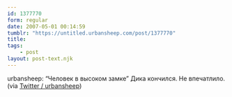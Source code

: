 ```yaml
---
id: 1377770
form: regular
date: 2007-05-01 00:14:59
tumblr: "https://untitled.urbansheep.com/post/1377770"
title:
tags:
    - post
layout: post-text.njk
---
```


<p>urbansheep: &ldquo;Человек в высоком замке&rdquo; Дика кончился. Не впечатлило. (via <a href="http://twitter.com/urbansheep/statuses/45238772">Twitter / urbansheep</a>)</p>

